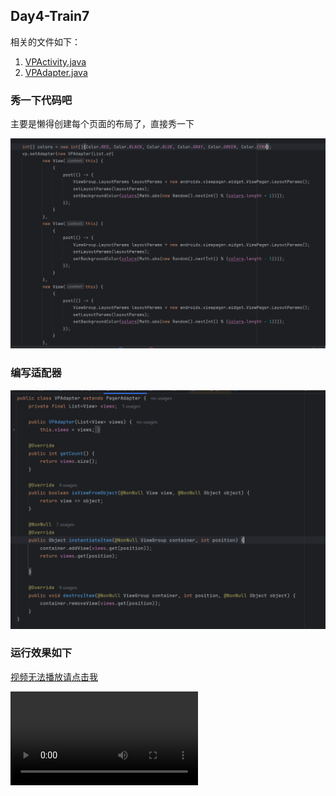 ## Day4-Train7

相关的文件如下：

1. [VPActivity.java](https://partner-gitlab.mioffice.cn/nj-trainingcollege/miclassroom240819/androidgroup4/tanzhehao/homework/-/blob/main/day4/app/src/main/java/fan/akua/day4/activities/VPActivity.java)
2. [VPAdapter.java](https://partner-gitlab.mioffice.cn/nj-trainingcollege/miclassroom240819/androidgroup4/tanzhehao/homework/-/blob/main/day4/app/src/main/java/fan/akua/day4/adapter/VPAdapter.java)

### 秀一下代码吧

主要是懒得创建每个页面的布局了，直接秀一下

![VPActivity](vx_images/119424739045526.png)

### 编写适配器

![VPAdapter](vx_images/368855201196017.png)

### 运行效果如下

[视频无法播放请点击我](https://partner-gitlab.mioffice.cn/nj-trainingcollege/miclassroom240819/androidgroup4/tanzhehao/homework/-/tree/main/day4/vx_images/Screen_recording_20240822_163354.mp4)

<div>
    <video src="vx_images/Screen_recording_20240822_163354.mp4"></video>
</div>

